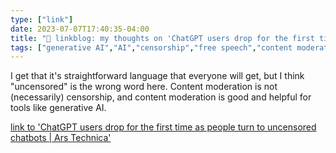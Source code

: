 ```yaml
---
type: ["link"]
date: 2023-07-07T17:40:35-04:00
title: "🔗 linkblog: my thoughts on 'ChatGPT users drop for the first time as people turn to uncensored chatbots | Ars Technica'"
tags: ["generative AI","AI","censorship","free speech","content moderation"]
---
```

I get that it's straightforward language that everyone will get, but I think "uncensored" is the wrong word here. Content moderation is not (necessarily) censorship, and content moderation is good and helpful for tools like generative AI.  
 

[link to 'ChatGPT users drop for the first time as people turn to uncensored chatbots | Ars Technica'](https://arstechnica.com/tech-policy/2023/07/chatgpts-user-base-shrank-after-openai-censored-harmful-responses/)
